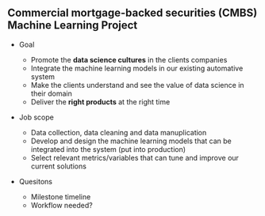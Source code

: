 ## Commercial mortgage-backed securities (CMBS) Machine Learning Project

- Goal
   - Promote the **data science cultures** in the clients companies 
   - Integrate the machine learning models in our existing automative system 
   - Make the clients understand and see the value of data science in their domain 
   - Deliver the **right products** at the right time 
   
- Job scope
  - Data collection, data cleaning and data manuplication 
  - Develop and design the machine learning models that can be integrated into the system (put into production)
  - Select relevant metrics/variables that can tune and improve our current solutions
 
- Quesitons
  - Milestone timeline 
  - Workflow needed? 
